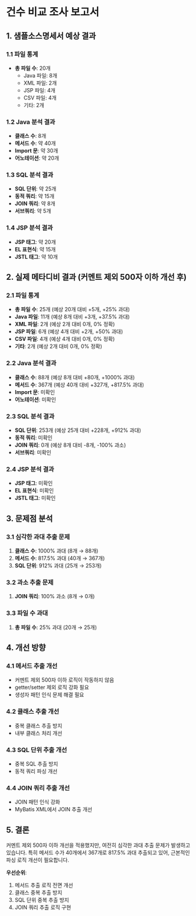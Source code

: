 # 건수 비교 조사 보고서

## 1. 샘플소스명세서 예상 결과

### 1.1 파일 통계
- **총 파일 수**: 20개
  - Java 파일: 8개
  - XML 파일: 2개
  - JSP 파일: 4개
  - CSV 파일: 4개
  - 기타: 2개

### 1.2 Java 분석 결과
- **클래스 수**: 8개
- **메서드 수**: 약 40개
- **Import 문**: 약 30개
- **어노테이션**: 약 20개

### 1.3 SQL 분석 결과
- **SQL 단위**: 약 25개
- **동적 쿼리**: 약 15개
- **JOIN 쿼리**: 약 8개
- **서브쿼리**: 약 5개

### 1.4 JSP 분석 결과
- **JSP 태그**: 약 20개
- **EL 표현식**: 약 15개
- **JSTL 태그**: 약 10개

## 2. 실제 메타디비 결과 (커멘트 제외 500자 이하 개선 후)

### 2.1 파일 통계
- **총 파일 수**: 25개 (예상 20개 대비 +5개, +25% 과대)
- **Java 파일**: 11개 (예상 8개 대비 +3개, +37.5% 과대)
- **XML 파일**: 2개 (예상 2개 대비 0개, 0% 정확)
- **JSP 파일**: 6개 (예상 4개 대비 +2개, +50% 과대)
- **CSV 파일**: 4개 (예상 4개 대비 0개, 0% 정확)
- **기타**: 2개 (예상 2개 대비 0개, 0% 정확)

### 2.2 Java 분석 결과
- **클래스 수**: 88개 (예상 8개 대비 +80개, +1000% 과대)
- **메서드 수**: 367개 (예상 40개 대비 +327개, +817.5% 과대)
- **Import 문**: 미확인
- **어노테이션**: 미확인

### 2.3 SQL 분석 결과
- **SQL 단위**: 253개 (예상 25개 대비 +228개, +912% 과대)
- **동적 쿼리**: 미확인
- **JOIN 쿼리**: 0개 (예상 8개 대비 -8개, -100% 과소)
- **서브쿼리**: 미확인

### 2.4 JSP 분석 결과
- **JSP 태그**: 미확인
- **EL 표현식**: 미확인
- **JSTL 태그**: 미확인

## 3. 문제점 분석

### 3.1 심각한 과대 추출 문제
1. **클래스 수**: 1000% 과대 (8개 → 88개)
2. **메서드 수**: 817.5% 과대 (40개 → 367개)
3. **SQL 단위**: 912% 과대 (25개 → 253개)

### 3.2 과소 추출 문제
1. **JOIN 쿼리**: 100% 과소 (8개 → 0개)

### 3.3 파일 수 과대
1. **총 파일 수**: 25% 과대 (20개 → 25개)

## 4. 개선 방향

### 4.1 메서드 추출 개선
- 커멘트 제외 500자 이하 로직이 작동하지 않음
- getter/setter 제외 로직 강화 필요
- 생성자 패턴 인식 문제 해결 필요

### 4.2 클래스 추출 개선
- 중복 클래스 추출 방지
- 내부 클래스 처리 개선

### 4.3 SQL 단위 추출 개선
- 중복 SQL 추출 방지
- 동적 쿼리 파싱 개선

### 4.4 JOIN 쿼리 추출 개선
- JOIN 패턴 인식 강화
- MyBatis XML에서 JOIN 추출 개선

## 5. 결론

커멘트 제외 500자 이하 개선을 적용했지만, 여전히 심각한 과대 추출 문제가 발생하고 있습니다. 특히 메서드 수가 40개에서 367개로 817.5% 과대 추출되고 있어, 근본적인 파싱 로직 개선이 필요합니다.

**우선순위**:
1. 메서드 추출 로직 전면 개선
2. 클래스 중복 추출 방지
3. SQL 단위 중복 추출 방지
4. JOIN 쿼리 추출 로직 구현
